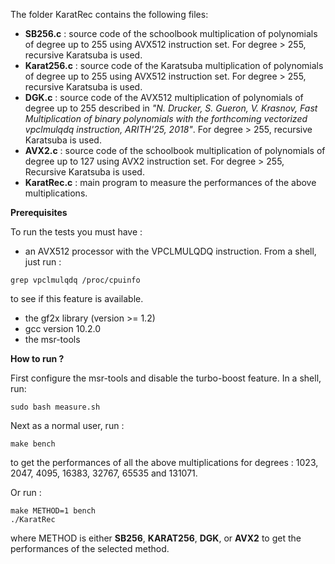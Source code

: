The folder KaratRec contains the following files:

* **SB256.c** : source code of the schoolbook multiplication of polynomials of degree up to 255 using AVX512 instruction set. For degree > 255, recursive Karatsuba is used.
* **Karat256.c** : source code of the Karatsuba multiplication of polynomials of degree up to 255 using AVX512 instruction set. For degree > 255, recursive Karatsuba is used.
* **DGK.c** : source code of the AVX512 multiplication of polynomials of degree up to 255 described in *"N. Drucker, S. Gueron, V. Krasnov, Fast Multiplication of binary polynomials with the forthcoming vectorized vpclmulqdq instruction, ARITH'25, 2018"*. For degree > 255, recursive Karatsuba is used.
* **AVX2.c** : source code of the schoolbook multiplication of polynomials of degree up to 127 using AVX2 instruction set. For degree > 255, Recursive Karatsuba is used.
* **KaratRec.c** : main program to measure the performances of the above multiplications.

**Prerequisites**

To run the tests you must have :
* an AVX512 processor with the VPCLMULQDQ instruction. From a shell, just run :
```console
grep vpclmulqdq /proc/cpuinfo
``` 
to see if this feature is available.
* the gf2x library (version >= 1.2) 
* gcc version 10.2.0
* the msr-tools

**How to run ?**

First configure the msr-tools and disable the turbo-boost feature. In a shell, run:
```console
sudo bash measure.sh
```

Next as a normal user, run :

```console
make bench
```

to get the performances of all the above multiplications for degrees : 1023, 2047, 4095, 16383, 32767, 65535 and 131071.

Or run :

```console
make METHOD=1 bench
./KaratRec
```
where METHOD is either **SB256**, **KARAT256**, **DGK**, or **AVX2** to get the performances of the selected method.
 
